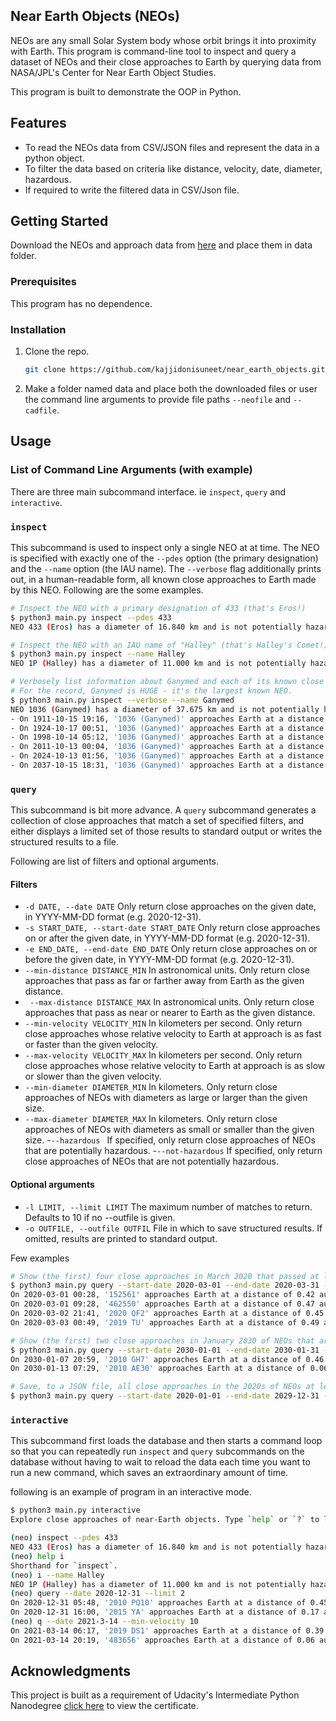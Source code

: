 ## Near Earth Objects (NEOs) 

NEOs are any small Solar System body whose orbit brings it into proximity with Earth. This program is command-line tool to inspect and query a dataset of NEOs and their close approaches to Earth by querying data from  NASA/JPL's Center for Near Earth Object Studies.

This program is built to demonstrate the OOP in Python.


## Features
- To read the NEOs data from CSV/JSON files and represent the data in a python object.
- To filter the data based on criteria like distance, velocity, date, diameter, hazardous. 
- If required to write the filtered data in CSV/Json file.

## Getting Started

Download the NEOs and approach data from <a href='https://drive.google.com/drive/folders/1S6EL-foVzgLbOAg8STyif-prNDnHLdlL?usp=sharing'>here</a> and place them in data folder.

### Prerequisites
This program has no dependence.

### Installation

1. Clone the repo.
   ```bash
   git clone https://github.com/kajjidonisuneet/near_earth_objects.git
   ```
2. Make a folder named data and place both the downloaded files or user the command line arguments to provide file paths ```--neofile``` and ``` --cadfile ```.

## Usage

### List of Command Line Arguments (with example)

There are three main subcommand interface. ie ```inspect```, ```query``` and ```interactive```.

### `inspect`
This subcommand is used to inspect only a single NEO at at time. The NEO is specified with exactly one of the `--pdes` option (the primary designation) and the `--name` option (the IAU name). The `--verbose` flag additionally prints out, in a human-readable form, all known close approaches to Earth made by this NEO. 
Following are the some examples.

```bash
# Inspect the NEO with a primary designation of 433 (that's Eros!)
$ python3 main.py inspect --pdes 433
NEO 433 (Eros) has a diameter of 16.840 km and is not potentially hazardous.

# Inspect the NEO with an IAU name of "Halley" (that's Halley's Comet!)
$ python3 main.py inspect --name Halley
NEO 1P (Halley) has a diameter of 11.000 km and is not potentially hazardous.

# Verbosely list information about Ganymed and each of its known close approaches.
# For the record, Ganymed is HUGE - it's the largest known NEO.
$ python3 main.py inspect --verbose --name Ganymed
NEO 1036 (Ganymed) has a diameter of 37.675 km and is not potentially hazardous.
- On 1911-10-15 19:16, '1036 (Ganymed)' approaches Earth at a distance of 0.38 au and a velocity of 17.09 km/s.
- On 1924-10-17 00:51, '1036 (Ganymed)' approaches Earth at a distance of 0.50 au and a velocity of 19.36 km/s.
- On 1998-10-14 05:12, '1036 (Ganymed)' approaches Earth at a distance of 0.46 au and a velocity of 13.64 km/s.
- On 2011-10-13 00:04, '1036 (Ganymed)' approaches Earth at a distance of 0.36 au and a velocity of 14.30 km/s.
- On 2024-10-13 01:56, '1036 (Ganymed)' approaches Earth at a distance of 0.37 au and a velocity of 16.33 km/s.
- On 2037-10-15 18:31, '1036 (Ganymed)' approaches Earth at a distance of 0.47 au and a velocity of 18.68 km/s.

```
### `query`
This subcommand is bit more advance. A `query` subcommand generates a collection of close approaches that match a set of specified filters, and either displays a limited set of those results to standard output or writes the structured results to a file.

Following are list of filters and optional arguments.
#### Filters
- `-d DATE, --date DATE` Only return close approaches on the given date, in YYYY-MM-DD format (e.g. 2020-12-31).
- `-s START_DATE, --start-date START_DATE` Only return close approaches on or after the given date, in YYYY-MM-DD format (e.g. 2020-12-31).
- `-e END_DATE, --end-date END_DATE` Only return close approaches on or before the given date, in YYYY-MM-DD format (e.g. 2020-12-31).
- `--min-distance DISTANCE_MIN` In astronomical units. Only return close approaches that pass as far or farther away from Earth as the given
                        distance.
- ` --max-distance DISTANCE_MAX` In astronomical units. Only return close approaches that pass as near or nearer to Earth as the given
                        distance.
- `--min-velocity VELOCITY_MIN` In kilometers per second. Only return close approaches whose relative velocity to Earth at approach is as fast
                        or faster than the given velocity.
- `--max-velocity VELOCITY_MAX` In kilometers per second. Only return close approaches whose relative velocity to Earth at approach is as slow
                        or slower than the given velocity.
- `--min-diameter DIAMETER_MIN` In kilometers. Only return close approaches of NEOs with diameters as large or larger than the given size.
- `--max-diameter DIAMETER_MAX` In kilometers. Only return close approaches of NEOs with diameters as small or smaller than the given size.
-`--hazardous ` If specified, only return close approaches of NEOs that are potentially hazardous.
-`--not-hazardous` If specified, only return close approaches of NEOs that are not potentially hazardous.

#### Optional arguments
- `-l LIMIT, --limit LIMIT` The maximum number of matches to return. Defaults to 10 if no --outfile is given.
- `-o OUTFILE, --outfile OUTFIL` File in which to save structured results. If omitted, results are printed to standard output.

Few examples

```bash
# Show (the first) four close approaches in March 2020 that passed at least 0.4au of Earth.
$ python3 main.py query --start-date 2020-03-01 --end-date 2020-03-31 --min-distance 0.4 --limit 4
On 2020-03-01 00:28, '152561' approaches Earth at a distance of 0.42 au and a velocity of 11.23 km/s.
On 2020-03-01 09:28, '462550' approaches Earth at a distance of 0.47 au and a velocity of 17.19 km/s.
On 2020-03-02 21:41, '2020 QF2' approaches Earth at a distance of 0.45 au and a velocity of 8.79 km/s.
On 2020-03-03 00:49, '2019 TU' approaches Earth at a distance of 0.49 au and a velocity of 5.92 km/s.

# Show (the first) two close approaches in January 2030 of NEOs that are at most 50m in diameter and are marked not potentially hazardous.
$ python3 main.py query --start-date 2030-01-01 --end-date 2030-01-31 --max-diameter 0.05 --not-hazardous --limit 2
On 2030-01-07 20:59, '2010 GH7' approaches Earth at a distance of 0.46 au and a velocity of 18.84 km/s.
On 2030-01-13 07:29, '2010 AE30' approaches Earth at a distance of 0.06 au and a velocity of 14.00 km/s.

# Save, to a JSON file, all close approaches in the 2020s of NEOs at least 1km in diameter that pass between 0.01 au and 0.1 au away from Earth.
$ python3 main.py query --start-date 2020-01-01 --end-date 2029-12-31 --min-diameter 1 --min-distance 0.01 --max-distance 0.1 --outfile results.json
```

### `interactive`
This subcommand first loads the database and then starts a command loop so that you can repeatedly run `inspect` and `query` subcommands on the database without having to wait to reload the data each time you want to run a new command, which saves an extraordinary amount of time.

following is an example of program in an interactive mode.

```bash
$ python3 main.py interactive
Explore close approaches of near-Earth objects. Type `help` or `?` to list commands and `exit` to exit.

(neo) inspect --pdes 433
NEO 433 (Eros) has a diameter of 16.840 km and is not potentially hazardous.
(neo) help i
Shorthand for `inspect`.
(neo) i --name Halley
NEO 1P (Halley) has a diameter of 11.000 km and is not potentially hazardous.
(neo) query --date 2020-12-31 --limit 2
On 2020-12-31 05:48, '2010 PQ10' approaches Earth at a distance of 0.45 au and a velocity of 21.69 km/s.
On 2020-12-31 16:00, '2015 YA' approaches Earth at a distance of 0.17 au and a velocity of 5.65 km/s.
(neo) q --date 2021-3-14 --min-velocity 10
On 2021-03-14 06:17, '2019 DS1' approaches Earth at a distance of 0.39 au and a velocity of 20.17 km/s.
On 2021-03-14 20:19, '483656' approaches Earth at a distance of 0.06 au and a velocity of 12.09 km/s.
```

## Acknowledgments
This project is built as a requirement of Udacity's Intermediate Python Nanodegree <a href='https://confirm.udacity.com/TFTPFCWS' >click here</a> to view the certificate.
